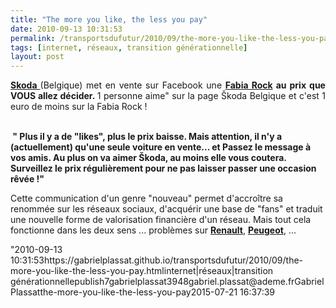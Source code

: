 ```yaml
---
title: "The more you like, the less you pay"
date: 2010-09-13 10:31:53
permalink: /transportsdufutur/2010/09/the-more-you-like-the-less-you-pay.html
tags: [internet, réseaux, transition générationnelle]
layout: post
---
```


<p style="text-align: justify"><strong><a href="http://www.facebook.com/Generous.Skoda#!/Generous.Skoda?v=app_145560445477650" target="_blank">Skoda </a></strong>(Belgique) met en vente sur Facebook une <strong><a href="http://www.fabia-ilike.be/home.php?lang=fr" target="_blank">Fabia Rock</a> au prix que VOUS allez décider. </strong>1 personne aime" sur la page Škoda Belgique et c'est 1 euro de moins sur la Fabia Rock !</p> <p style=""text-align: justifypadding-left: 30px""><strong><a href="https://gabrielplassat.github.io/transportsdufutur/wp-content/uploads/sites/6/old/6a0120a66d2ad4970b0133f428c58b970b-pi.jpg""><img alt=""Skoda"" class=""asset  asset-image at-xid-6a0120a66d2ad4970b0133f428c58b970b"" src=""/wp-content/uploads/sites/6/old/6a0120a66d2ad4970b0133f428c58b970b-500wi.jpg"" style=""margin-left: automargin-right: auto"" title=""Skoda"" /></a> <br /> </strong><strong>" Plus il y a de "likes", plus le prix baisse. Mais attention, il n'y a (actuellement) qu'une seule voiture en vente... et Passez le message à vos amis. Au plus on va aimer Škoda, au moins elle vous coutera. Surveillez le prix régulièrement pour ne pas laisser passer une occasion rêvée !"</strong></p> <p style=""text-align: justify"">Cette communication d'un genre "nouveau" permet d'accroître sa renommée sur les réseaux sociaux, d'acquérir une base de "fans" et traduit une nouvelle forme de valorisation financière d'un réseau. Mais tout cela fonctionne dans les deux sens ... problèmes sur <strong><a href=""http://www.facebook.com/group.php?gid=47661413080#!/group.php?gid=47661413080&v=wall"" target=""_blank"">Renault</a></strong>, <strong><a href=""http://www.facebook.com/group.php?gid=193699412369&ref=share#!/group.php?gid=193699412369&v=wall&ref=share"" target=""_blank"">Peugeot</a></strong>, ...</p>"2010-09-13 10:31:53https://gabrielplassat.github.io/transportsdufutur/2010/09/the-more-you-like-the-less-you-pay.htmlinternet|réseaux|transition générationnellepublish7gabrielplassat3948gabriel.plassat@ademe.frGabrielPlassatthe-more-you-like-the-less-you-pay2015-07-21 16:37:39
